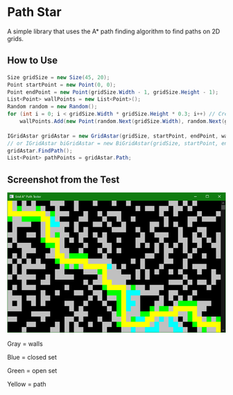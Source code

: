 # Path Star

A simple library that uses the A* path finding algorithm to find paths on 2D grids.

## How to Use

```cs
Size gridSize = new Size(45, 20);
Point startPoint = new Point(0, 0);
Point endPoint = new Point(gridSize.Width - 1, gridSize.Height - 1);
List<Point> wallPoints = new List<Point>();
Random random = new Random();
for (int i = 0; i < gridSize.Width * gridSize.Height * 0.3; i++) // Create random walls points.
    wallPoints.Add(new Point(random.Next(gridSize.Width), random.Next(gridSize.Height)));

IGridAstar gridAstar = new GridAstar(gridSize, startPoint, endPoint, wallPoints);
// or IGridAstar biGridAstar = new BiGridAstar(gridSize, startPoint, endPoint, wallPoints);
gridAstar.FindPath();
List<Point> pathPoints = gridAstar.Path;
```

## Screenshot from the Test

![Screenshot](Media/screenshot.png)

Gray = walls

Blue = closed set

Green = open set

Yellow = path
